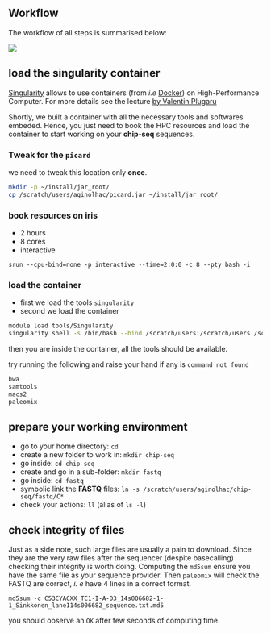 ## Workflow


The workflow of all steps is summarised below:

![](https://cdn.rawgit.com/ginolhac/chip-seq/0ce17313/workflow.jpg)


## load the singularity container

[Singularity](https://www.sylabs.io/) allows to use containers (from _i.e_ [Docker](https://www.docker.com/)) on High-Performance Computer.
For more details see the lecture [by Valentin Plugaru](https://ulhpc-tutorials.readthedocs.io/en/latest/containers/singularity/)

Shortly, we built a container with all the necessary tools and softwares embeded. Hence, you just need to book the HPC resources and load the container to start working on your **chip-seq** sequences.

### Tweak for the `picard`

we need to tweak this location only **once**.

```bash
mkdir -p ~/install/jar_root/
cp /scratch/users/aginolhac/picard.jar ~/install/jar_root/
```

### book resources on iris

- 2 hours
- 8 cores
- interactive

`srun --cpu-bind=none -p interactive --time=2:0:0 -c 8 --pty bash -i`

### load the container

- first we load the tools `singularity`
- second we load the container

```bash
module load tools/Singularity
singularity shell -s /bin/bash --bind /scratch/users:/scratch/users /scratch/users/aginolhac/ubuntu-chip-seq.simg
```

then you are inside the container, all the tools should be available.

try running the following and raise your hand if any is `command not found`

```bash
bwa
samtools
macs2
paleomix
```

## prepare your working environment

- go to your home directory: `cd`
- create a new folder to work in: `mkdir chip-seq`
- go inside: `cd chip-seq`
- create and go in a sub-folder: `mkdir fastq`
- go inside: `cd fastq`
- symbolic link the **FASTQ** files: `ln -s /scratch/users/aginolhac/chip-seq/fastq/C* .`
- check your actions: `ll` (alias of `ls -l`)

## check integrity of files

Just as a side note, such large files are usually a pain to download. Since they are the very raw files
after the sequencer (despite basecalling) checking their integrity is worth doing.
Computing the `md5sum` ensure you have the same file as your sequence provider.
Then `paleomix` will check the FASTQ are correct, *i. e* have 4 lines in a correct format.

`md5sum -c C53CYACXX_TC1-I-A-D3_14s006682-1-1_Sinkkonen_lane114s006682_sequence.txt.md5`

you should observe an `OK` after few seconds of computing time.
